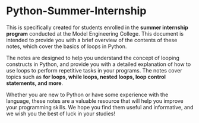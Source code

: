 # Python-Summer-Internship
This is specifically created for students enrolled in the **summer internship program** conducted at the Model Engineering College. This document is intended to provide you with a brief overview of the contents of these notes, which cover the basics of loops in Python.<br>

The notes are designed to help you understand the concept of looping constructs in Python, and provide you with a detailed explanation of how to use loops to perform repetitive tasks in your programs. The notes cover topics such as **for loops, while loops, nested loops, loop control statements, and more**.<br>

Whether you are new to Python or have some experience with the language, these notes are a valuable resource that will help you improve your programming skills. We hope you find them useful and informative, and we wish you the best of luck in your studies!<br>
